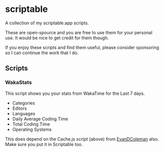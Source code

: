 # scriptable

A collection of my scriptable.app scripts.

These are open-spource and you are free to use them for your personal use. It would be nice to get credit for them though.

If you enjoy these scripts and find them useful, please consider sponsoring so I can continue the work that I do.

## Scripts

### WakaStats

This script shows you your stats from WakaTime for the Last 7 days.

- Categories
- Editors
- Languages
- Daily Average Coding Time
- Total Coding Time
- Operating Systems

This does depend on the Cache.js script (above) from [EvanDColeman](https://github.com/evandcoleman) also. Make sure you put it in Scriptable too.
